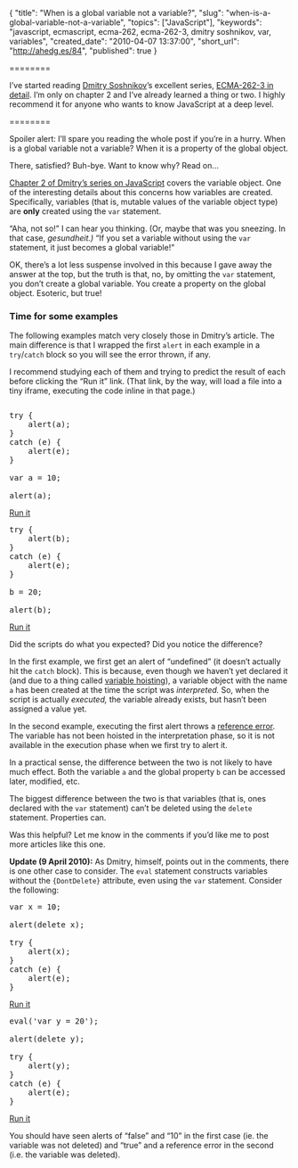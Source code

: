 {
  "title": "When is a global variable not a variable?",
  "slug": "when-is-a-global-variable-not-a-variable",
  "topics": ["JavaScript"],
  "keywords": "javascript, ecmascript, ecma-262, ecma-262-3, dmitry soshnikov, var, variables",
  "created_date": "2010-04-07 13:37:00",
  "short_url": "http://ahedg.es/84",
  "published": true
}

========

I’ve started reading [Dmitry Soshnikov](http://twitter.com/DmitrySoshnikov)’s excellent series, [ECMA-262-3 in detail](http://dmitrysoshnikov.com/ecmascript/). I’m only on chapter 2 and I’ve already learned a thing or two. I highly recommend it for anyone who wants to know JavaScript at a deep level.

========

Spoiler alert: I’ll spare you reading the whole post if you’re in a hurry. When is a global variable not a variable? When it is a property of the global object.

There, satisfied? Buh-bye. Want to know why? Read on…

[Chapter 2 of Dmitry’s series on JavaScript](http://dmitrysoshnikov.com/ecmascript/chapter-2-variable-object/) covers the variable object. One of the interesting details about this concerns how variables are created. Specifically, variables (that is, mutable values of the variable object type) are **only** created using the `var` statement.

“Aha, not so!” I can hear you thinking. (Or, maybe that was you sneezing. In that case, _gesundheit.)_ “If you set a variable without using the `var` statement, it just becomes a global variable!”

OK, there’s a lot less suspense involved in this because I gave away the answer at the top, but the truth is that, no, by omitting the `var` statement, you don’t create a global variable. You create a property on the global object. Esoteric, but true!

### Time for some examples

The following examples match very closely those in Dmitry’s article. The main difference is that I wrapped the first `alert` in each example in a `try`/`catch` block so you will see the error thrown, if any.

I recommend studying each of them and trying to predict the result of each before clicking the “Run it” link. (That link, by the way, will load a file into a tiny iframe, executing the code inline in that page.)

<iframe name="runner" src="about:blank" style="width: 0;height: 0;border: none !important;margin: 0;padding: 0;"></iframe>

<pre class="sh_javascript">try {
    alert(a);
}
catch (e) {
    alert(e);
}

var a = 10;

alert(a);</pre>

<a target="runner" href="/blog/assets/files/global-variable.html">Run it</a>

<pre class="sh_javascript">try {
    alert(b);
}
catch (e) {
    alert(e);
}

b = 20;

alert(b);</pre>

<a target="runner" href="/blog/assets/files/global-property.html">Run it</a>

</div>

Did the scripts do what you expected? Did you notice the difference?

In the first example, we first get an alert of “undefined” (it doesn’t actually hit the `catch` block). This is because, even though we haven’t yet declared it (and due to a thing called [variable hoisting](http://stackoverflow.com/questions/1162561/whats-wrong-with-defining-javascript-variables-within-if-blocks/1162756#1162756)), a variable object with the name `a` has been created at the time the script was _interpreted._ So, when the script is actually _executed,_ the variable already exists, but hasn’t been assigned a value yet.

In the second example, executing the first alert throws a [reference error](https://developer.mozilla.org/en/Core_JavaScript_1.5_Reference/Global_Objects/ReferenceError). The variable has not been hoisted in the interpretation phase, so it is not available in the execution phase when we first try to alert it.

In a practical sense, the difference between the two is not likely to have much effect. Both the variable `a` and the global property `b` can be accessed later, modified, etc.

The biggest difference between the two is that variables (that is, ones declared with the `var` statement) can’t be deleted using the `delete` statement. Properties can.

Was this helpful? Let me know in the comments if you’d like me to post more articles like this one.

**Update (9 April 2010):** As Dmitry, himself, points out in the comments, there is one other case to consider. The `eval` statement constructs variables without the `{DontDelete}` attribute, even using the `var` statement. Consider the following:

<pre class="sh_javascript">var x = 10;

alert(delete x);

try {
    alert(x);
}
catch (e) {
    alert(e);
}</pre>

<a target="runner" href="/blog/assets/files/dontdelete-var.html">Run it</a>

<pre class="sh_javascript">eval('var y = 20');

alert(delete y);

try {
    alert(y);
}
catch (e) {
    alert(e);
}</pre>

<a target="runner" href="/blog/assets/files/dontdelete-eval.html">Run it</a>

You should have seen alerts of “false” and “10” in the first case (ie. the variable was not deleted) and “true” and a reference error in the second (i.e. the variable was deleted).
